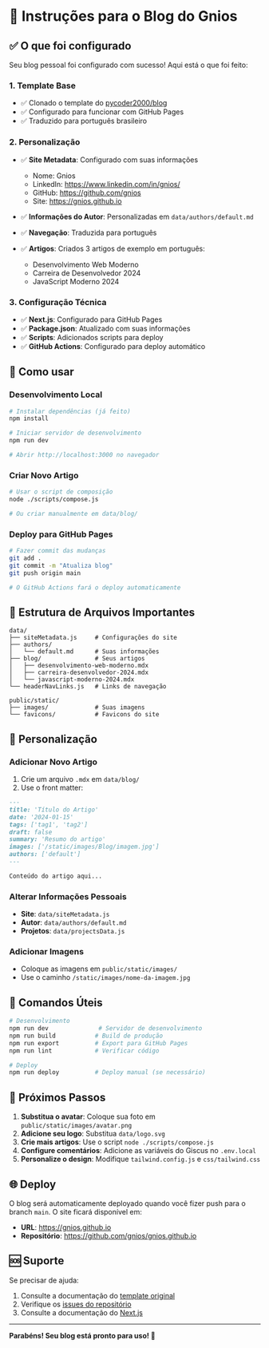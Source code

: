 # 🚀 Instruções para o Blog do Gnios

## ✅ O que foi configurado

Seu blog pessoal foi configurado com sucesso! Aqui está o que foi feito:

### 1. Template Base

- ✅ Clonado o template do [pycoder2000/blog](https://github.com/pycoder2000/blog)
- ✅ Configurado para funcionar com GitHub Pages
- ✅ Traduzido para português brasileiro

### 2. Personalização

- ✅ **Site Metadata**: Configurado com suas informações

  - Nome: Gnios
  - LinkedIn: https://www.linkedin.com/in/gnios/
  - GitHub: https://github.com/gnios
  - Site: https://gnios.github.io

- ✅ **Informações do Autor**: Personalizadas em `data/authors/default.md`
- ✅ **Navegação**: Traduzida para português
- ✅ **Artigos**: Criados 3 artigos de exemplo em português:
  - Desenvolvimento Web Moderno
  - Carreira de Desenvolvedor 2024
  - JavaScript Moderno 2024

### 3. Configuração Técnica

- ✅ **Next.js**: Configurado para GitHub Pages
- ✅ **Package.json**: Atualizado com suas informações
- ✅ **Scripts**: Adicionados scripts para deploy
- ✅ **GitHub Actions**: Configurado para deploy automático

## 🚀 Como usar

### Desenvolvimento Local

```bash
# Instalar dependências (já feito)
npm install

# Iniciar servidor de desenvolvimento
npm run dev

# Abrir http://localhost:3000 no navegador
```

### Criar Novo Artigo

```bash
# Usar o script de composição
node ./scripts/compose.js

# Ou criar manualmente em data/blog/
```

### Deploy para GitHub Pages

```bash
# Fazer commit das mudanças
git add .
git commit -m "Atualiza blog"
git push origin main

# O GitHub Actions fará o deploy automaticamente
```

## 📁 Estrutura de Arquivos Importantes

```
data/
├── siteMetadata.js     # Configurações do site
├── authors/
│   └── default.md      # Suas informações
├── blog/               # Seus artigos
│   ├── desenvolvimento-web-moderno.mdx
│   ├── carreira-desenvolvedor-2024.mdx
│   └── javascript-moderno-2024.mdx
└── headerNavLinks.js   # Links de navegação

public/static/
├── images/             # Suas imagens
└── favicons/           # Favicons do site
```

## 🎨 Personalização

### Adicionar Novo Artigo

1. Crie um arquivo `.mdx` em `data/blog/`
2. Use o front matter:

```markdown
---
title: 'Título do Artigo'
date: '2024-01-15'
tags: ['tag1', 'tag2']
draft: false
summary: 'Resumo do artigo'
images: ['/static/images/Blog/imagem.jpg']
authors: ['default']
---

Conteúdo do artigo aqui...
```

### Alterar Informações Pessoais

- **Site**: `data/siteMetadata.js`
- **Autor**: `data/authors/default.md`
- **Projetos**: `data/projectsData.js`

### Adicionar Imagens

- Coloque as imagens em `public/static/images/`
- Use o caminho `/static/images/nome-da-imagem.jpg`

## 🔧 Comandos Úteis

```bash
# Desenvolvimento
npm run dev              # Servidor de desenvolvimento
npm run build           # Build de produção
npm run export          # Export para GitHub Pages
npm run lint            # Verificar código

# Deploy
npm run deploy          # Deploy manual (se necessário)
```

## 📝 Próximos Passos

1. **Substitua o avatar**: Coloque sua foto em `public/static/images/avatar.png`
2. **Adicione seu logo**: Substitua `data/logo.svg`
3. **Crie mais artigos**: Use o script `node ./scripts/compose.js`
4. **Configure comentários**: Adicione as variáveis do Giscus no `.env.local`
5. **Personalize o design**: Modifique `tailwind.config.js` e `css/tailwind.css`

## 🌐 Deploy

O blog será automaticamente deployado quando você fizer push para o branch `main`. O site ficará disponível em:

- **URL**: https://gnios.github.io
- **Repositório**: https://github.com/gnios/gnios.github.io

## 🆘 Suporte

Se precisar de ajuda:

1. Consulte a documentação do [template original](https://github.com/timlrx/tailwind-nextjs-starter-blog)
2. Verifique os [issues do repositório](https://github.com/gnios/gnios.github.io/issues)
3. Consulte a documentação do [Next.js](https://nextjs.org/docs)

---

**Parabéns! Seu blog está pronto para uso! 🎉**
